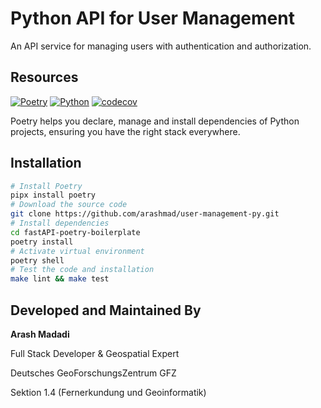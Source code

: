 # Python API for User Management

An API service for managing users with authentication and authorization.

## Resources

[![Poetry](https://img.shields.io/endpoint?url=https://python-poetry.org/badge/v0.json)](https://python-poetry.org/)
[![Python](https://img.shields.io/badge/Python-3.12-blue)](https://www.python.org/)
[![codecov](https://codecov.io/gh/arashmad/user-management-py/graph/badge.svg?token=ub4ck4qSBF)](https://codecov.io/gh/arashmad/user-management-py)

Poetry helps you declare, manage and install dependencies of Python projects,
ensuring you have the right stack everywhere.

## Installation

```bash
# Install Poetry
pipx install poetry
# Download the source code
git clone https://github.com/arashmad/user-management-py.git
# Install dependencies
cd fastAPI-poetry-boilerplate
poetry install
# Activate virtual environment
poetry shell
# Test the code and installation
make lint && make test
```

## Developed and Maintained By

**Arash Madadi**

Full Stack Developer & Geospatial Expert

Deutsches GeoForschungsZentrum GFZ

Sektion 1.4 (Fernerkundung und Geoinformatik)
